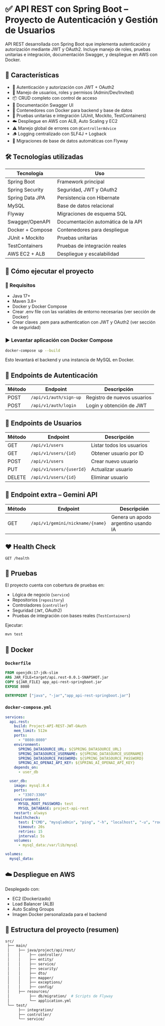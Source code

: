
# ✅ API REST con Spring Boot – Proyecto de Autenticación y Gestión de Usuarios

API REST desarrollada con Spring Boot que implementa autenticación y autorización mediante JWT y OAuth2. Incluye manejo de roles, pruebas unitarias e integración, documentación Swagger, y despliegue en AWS con Docker.


## 📌 Características

- 🔐 Autenticación y autorización con JWT + OAuth2
- 👥 Manejo de usuarios, roles y permisos (Admin/Dev/Invited)
- 📦 CRUD completo con control de acceso
- 📄 Documentación Swagger UI
- 🐳 Contenedores con Docker para backend y base de datos
- 🧪 Pruebas unitarias e integración (JUnit, Mockito, TestContainers)
- ☁️ Despliegue en AWS con ALB, Auto Scaling y EC2
- ⚠️ Manejo global de errores con `@ControllerAdvice`
- 🪵 Logging centralizado con SLF4J + Logback
- 🧬 Migraciones de base de datos automáticas con Flyway



## 🛠️ Tecnologías utilizadas

| Tecnología        | Uso                              |
|------------------|----------------------------------|
| Spring Boot       | Framework principal               |
| Spring Security   | Seguridad, JWT y OAuth2           |
| Spring Data JPA   | Persistencia con Hibernate        |
| MySQL             | Base de datos relacional          |
| Flyway            | Migraciones de esquema SQL        |
| Swagger/OpenAPI   | Documentación automática de la API|
| Docker + Compose  | Contenedores para despliegue      |
| JUnit + Mockito   | Pruebas unitarias                 |
| TestContainers    | Pruebas de integración reales     |
| AWS EC2 + ALB     | Despliegue y escalabilidad        |



## 🚀 Cómo ejecutar el proyecto

### 🔧 Requisitos

- Java 17+
- Maven 3.8+
- Docker y Docker Compose
- Crear .env file con las variables de entorno necesarias (ver sección de Docker)
- Crear claves .pem para authentication con JWT y OAuth2 (ver sección de seguridad)

### ▶️ Levantar aplicación con Docker Compose

```bash
docker-compose up --build
```

Esto levantará el backend y una instancia de MySQL en Docker.



## 🔐 Endpoints de Autenticación

| Método | Endpoint              | Descripción                  |
|--------|------------------------|------------------------------|
| POST   | `/api/v1/auth/sign-up`| Registro de nuevos usuarios |
| POST   | `/api/v1/auth/login`  | Login y obtención de JWT    |



## 👤 Endpoints de Usuarios

| Método | Endpoint                  | Descripción            |
|--------|----------------------------|------------------------|
| GET    | `/api/v1/users`            | Listar todos los usuarios |
| GET    | `/api/v1/users/{id}`       | Obtener usuario por ID |
| POST   | `/api/v1/users`            | Crear nuevo usuario    |
| PUT    | `/api/v1/users/{userId}`   | Actualizar usuario     |
| DELETE | `/api/v1/users/{id}`       | Eliminar usuario       |



## 🤖 Endpoint extra – Gemini API

| Método | Endpoint                            | Descripción                     |
|--------|--------------------------------------|---------------------------------|
| GET    | `/api/v1/gemini/nickname/{name}`     | Genera un apodo argentino usando IA |



## ❤️ Health Check

```http
GET /health
```



## 🧪 Pruebas

El proyecto cuenta con cobertura de pruebas en:

- Lógica de negocio (`service`)
- Repositorios (`repository`)
- Controladores (`controller`)
- Seguridad (`JWT`, OAuth2)
- Pruebas de integración con bases reales (`TestContainers`)

Ejecutar:

```bash
mvn test
```



## 🐳 Docker

### `Dockerfile`

```dockerfile
FROM openjdk:17-jdk-slim
ARG JAR_FILE=target/api.rest-0.0.1-SNAPSHOT.jar
COPY ${JAR_FILE} app_api-rest-springboot.jar
EXPOSE 8080

ENTRYPOINT ["java", "-jar","app_api-rest-springboot.jar"]
```

### `docker-compose.yml`

```yaml
services:
  api.rest:
    build: Project-API-REST-JWT-OAuth
    mem_limit: 512m
    ports:
      - "8080:8080"
    environment:
      SPRING_DATASOURCE_URL: ${SPRING_DATASOURCE_URL}
      SPRING_DATASOURCE_USERNAME: ${SPRING_DATASOURCE_USERNAME}
      SPRING_DATASOURCE_PASSWORD: ${SPRING_DATASOURCE_PASSWORD}
      SPRING_AI_OPENAI_API_KEY: ${SPRING_AI_OPENAI_API_KEY}
    depends_on:
      - user_db

  user_db:
    image: mysql:8.4
    ports:
      - "3307:3306"
    environment:
      MYSQL_ROOT_PASSWORD: test
      MYSQL_DATABASE: project-api-rest
    restart: always
    healthcheck:
      test: ["CMD", "mysqladmin", "ping", "-h", "localhost", "-u", "root", "-ptest"]
      timeout: 20s
      retries: 15
      interval: 5s
    volumes:
      - mysql_data:/var/lib/mysql

volumes:
  mysql_data:


```



## ☁️ Despliegue en AWS

Desplegado con:

- EC2 (Dockerizado)
- Load Balancer (ALB)
- Auto Scaling Groups
- Imagen Docker personalizada para el backend






## 📂 Estructura del proyecto (resumen)

```bash
src/
 ├── main/
 │    ├── java/project/api/rest/
 │    │    ├── controller/
 │    │    ├── entity/
 │    │    ├── service/
 │    │    ├── security/
 │    │    ├── dto/
 │    │    ├── mapper/
 │    │    ├── exceptions/
 │    │    ├── config/
 │    ├── resources/
 │         ├── db/migration/  # Scripts de Flyway
 │         └── application.yml
 └── test/
      ├── integration/
      ├── controller/
      └── service/
```

